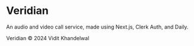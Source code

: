# Veridian

An audio and video call service, made using Next.js, Clerk Auth, and Daily.

Veridian &copy; 2024 Vidit Khandelwal
